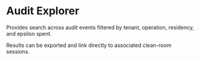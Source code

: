 # Audit Explorer

Provides search across audit events filtered by tenant, operation, residency, and epsilon spent.

Results can be exported and link directly to associated clean-room sessions.

